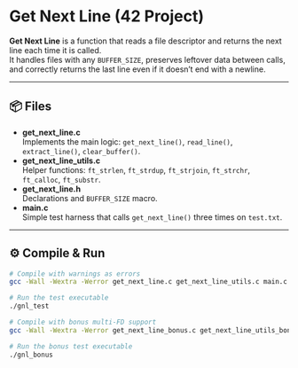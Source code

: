 # Get Next Line (42 Project)

**Get Next Line** is a function that reads a file descriptor and returns the next line each time it is called.  
It handles files with any `BUFFER_SIZE`, preserves leftover data between calls, and correctly returns the last line even if it doesn’t end with a newline.

---

## 📦 Files

- **get_next_line.c**  
  Implements the main logic: `get_next_line()`, `read_line()`, `extract_line()`, `clear_buffer()`.
- **get_next_line_utils.c**  
  Helper functions: `ft_strlen`, `ft_strdup`, `ft_strjoin`, `ft_strchr`, `ft_calloc`, `ft_substr`.
- **get_next_line.h**  
  Declarations and `BUFFER_SIZE` macro.
- **main.c**  
  Simple test harness that calls `get_next_line()` three times on `test.txt`.

---

## ⚙️ Compile & Run

```bash
# Compile with warnings as errors
gcc -Wall -Wextra -Werror get_next_line.c get_next_line_utils.c main.c -o gnl_test

# Run the test executable
./gnl_test

# Compile with bonus multi-FD support
gcc -Wall -Wextra -Werror get_next_line_bonus.c get_next_line_utils_bonus.c main.c -o gnl_bonus

# Run the bonus test executable
./gnl_bonus